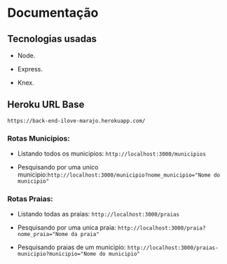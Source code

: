 # Documentação

## Tecnologias usadas

- Node.

- Express.

- Knex.

## Heroku URL Base

`https://back-end-ilove-marajo.herokuapp.com/`

### Rotas Municipios:

- Listando todos os municipios: `http://localhost:3000/municipios`

- Pesquisando por uma unico municipio:`http://localhost:3000/municipio?nome_municipio="Nome do municipio"`


### Rotas Praias:

- Listando todas as praias: `http://localhost:3000/praias`

- Pesquisando por uma unica praia: `http://localhost:3000/praia?nome_praia="Nome da praia"`

- Pesquisando praias de um municipio: `http://localhost:3000/praias-municipio?municipio="Nome do municipio"`